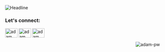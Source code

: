 <div>
    <div align=left>
        <img src="https://readme-typing-svg.herokuapp.com?color=%236FDA44&size=32&center=true&vCenter=true&width=475&height=50&lines=Hi+there+I'm+Lidor+Bekel+%F0%9F%91%8B;" alt="Headline" />
    </div>
<h3 align="left">Let's connect:</h3>
<p align="left">
  <a href="https://www.linkedin.com/in/lidor-bekel/" target="blank"><img align="center"
      src="https://raw.githubusercontent.com/rahuldkjain/github-profile-readme-generator/master/src/images/icons/Social/linked-in-alt.svg"
      alt="adam pithewan" height="30" width="40" /></a>
      <a href="https://www.facebook.com/lidor.bekel" target="blank"><img align="center"
      src="https://raw.githubusercontent.com/rahuldkjain/github-profile-readme-generator/master/src/images/icons/Social/facebook.svg"
      alt="adam pithen wala" height="30" width="40" /></a>
          <a href="lidorbekel1@gmail.com" target="blank"><img align="center"
      src="https://img.icons8.com/doodle/38/000000/gmail-new.png"
      alt="adam pithen wala" height="30" width="40" /></a>
</a>
</p>
   <p><img align="right" src="https://github.com/Adam-pw/Adam-pw/blob/main/animation_500_kxa883sd.gif" alt="adam-pw" /></p>

<br>
</div>
